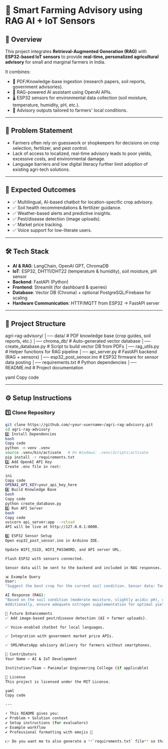 # 🌾 Smart Farming Advisory using RAG AI + IoT Sensors

## 📌 Overview
This project integrates **Retrieval-Augmented Generation (RAG)** with **ESP32-based IoT sensors** to provide **real-time, personalized agricultural advisory** for small and marginal farmers in India.  

It combines:
- 📄 PDF/Knowledge-base ingestion (research papers, soil reports, government advisories).  
- 🤖 RAG-powered AI assistant using OpenAI APIs.  
- 🌡️ ESP32 sensors for environmental data collection (soil moisture, temperature, humidity, pH, etc.).  
- 📲 Advisory outputs tailored to farmers' local conditions.  

---

## 🚜 Problem Statement
- Farmers often rely on guesswork or shopkeepers for decisions on crop selection, fertilizer, and pest control.  
- Lack of access to localized, real-time advisory leads to poor yields, excessive costs, and environmental damage.  
- Language barriers and low digital literacy further limit adoption of existing agri-tech solutions.  

---

## 🎯 Expected Outcomes
- ✅ Multilingual, AI-based chatbot for location-specific crop advisory.  
- ✅ Soil health recommendations & fertilizer guidance.  
- ✅ Weather-based alerts and predictive insights.  
- ✅ Pest/disease detection (image uploads).  
- ✅ Market price tracking.  
- ✅ Voice support for low-literate users.  

---

## 🛠️ Tech Stack
- **AI & RAG**: LangChain, OpenAI GPT, ChromaDB  
- **IoT**: ESP32, DHT11/DHT22 (temperature & humidity), soil moisture, pH sensor  
- **Backend**: FastAPI (Python)  
- **Frontend**: Streamlit (for dashboard & queries)  
- **Database**: Vector DB (Chroma) + optional PostgreSQL/Firebase for scaling  
- **Hardware Communication**: HTTP/MQTT from ESP32 → FastAPI server  

---

## 📂 Project Structure
agri-rag-advisory/
│── data/ # PDF knowledge base (crop guides, soil reports, etc.)
│── chroma_db/ # Auto-generated vector database
│── create_database.py # Script to build vector DB from PDFs
│── rag_utils.py # Helper functions for RAG pipeline
│── api_server.py # FastAPI backend (RAG + sensors)
│── esp32_post_sensor.ino # ESP32 firmware for sensor data posting
│── requirements.txt # Python dependencies
│── README.md # Project documentation

yaml
Copy code

---

## ⚙️ Setup Instructions

### 1️⃣ Clone Repository
```bash
git clone https://github.com/<your-username>/agri-rag-advisory.git
cd agri-rag-advisory
2️⃣ Install Dependencies
bash
Copy code
python -m venv .venv
source .venv/bin/activate   # On Windows: .venv\Scripts\activate
pip install -r requirements.txt
3️⃣ Add OpenAI API Key
Create .env file in root:

ini
Copy code
OPENAI_API_KEY=your_api_key_here
4️⃣ Build Knowledge Base
bash
Copy code
python create_database.py
5️⃣ Run API Server
bash
Copy code
uvicorn api_server:app --reload
API will be live at http://127.0.0.1:8000.

6️⃣ ESP32 Sensor Setup
Open esp32_post_sensor.ino in Arduino IDE.

Update WIFI_SSID, WIFI_PASSWORD, and API server URL.

Flash ESP32 with sensors connected.

Sensor data will be sent to the backend and included in RAG responses.

📊 Example Query
User:
"Suggest the best crop for the current soil condition. Sensor data: Temp=29°C, Moisture=65%, pH=6.8"

AI Response (RAG):
"Based on the soil condition (moderate moisture, slightly acidic pH), crops like rice, tomatoes, and groundnuts are suitable.
Additionally, ensure adequate nitrogen supplementation for optimal yield."

🚀 Future Enhancements
✅ Add image-based pest/disease detection (AI + farmer uploads).

✅ Voice-enabled chatbot for local languages.

✅ Integration with government market price APIs.

✅ SMS/WhatsApp advisory delivery for farmers without smartphones.

👥 Contributors
Your Name – AI & IoT Development

Institution/Team – Panimalar Engineering College (if applicable)

📜 License
This project is licensed under the MIT License.

yaml
Copy code

---

⚡ This README gives you:  
✔️ Problem + Solution context  
✔️ Setup instructions (for evaluators)  
✔️ Example workflow  
✔️ Professional formatting with emojis 🚀  

👉 Do you want me to also generate a **`requirements.txt` file** so that anyone cloning your repo can install all
